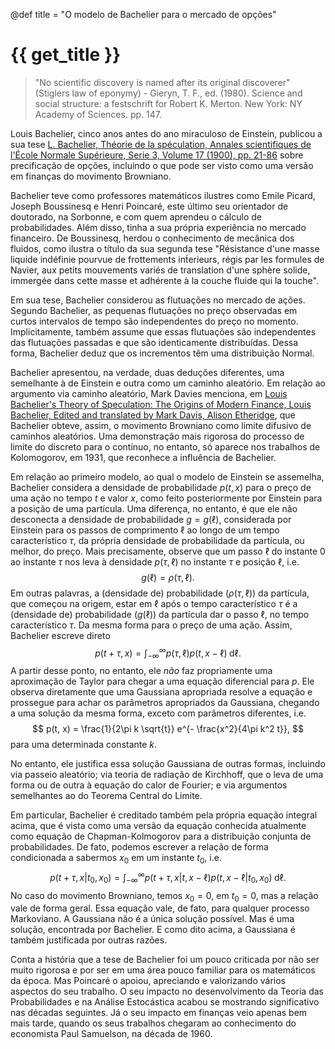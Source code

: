 @def title = "O modelo de Bachelier para o mercado de opções"

# {{ get_title }}

> "No scientific discovery is named after its original discoverer" (Stiglers law of eponymy) - Gieryn, T. F., ed. (1980). Science and social structure: a festschrift for Robert K. Merton. New York: NY Academy of Sciences. pp. 147.

Louis Bachelier, cinco anos antes do ano miraculoso de Einstein, publicou a sua tese [L. Bachelier, Théorie de la spéculation, Annales scientifiques de l'École Normale Supérieure, Serie 3, Volume 17 (1900), pp. 21-86](https://doi.org/10.24033/asens.476) sobre precificação de opções, incluindo o que pode ser visto como uma versão em finanças do movimento Browniano.

Bachelier teve como professores matemáticos ilustres como Emile Picard, Joseph Boussinesq e Henri Poincaré, este último seu orientador de doutorado, na Sorbonne, e com quem aprendeu o cálculo de probabilidades. Além disso, tinha a sua própria experiência no mercado financeiro. De Boussinesq, herdou o conhecimento de mecânica dos fluidos, como ilustra o título da sua segunda tese "Résistance d'une masse liquide indéfinie pourvue de frottements int́erieurs, régis par les formules de Navier, aux petits mouvements variés de translation d'une sphère solide, immergée dans cette masse et adhérente à la couche fluide qui la touche".

Em sua tese, Bachelier considerou as flutuações no mercado de ações. Segundo Bachelier, as pequenas flutuações no preço observadas em curtos intervalos de tempo são independentes do preço no momento. Implicitamente, também assume que essas flutuações são independentes das flutuações passadas e que são identicamente distribuídas. Dessa forma, Bachelier deduz que os incrementos têm uma distribuição Normal.

Bachelier apresentou, na verdade, duas deduções diferentes, uma semelhante à de Einstein e outra como um caminho aleatório. Em relação ao argumento via caminho aleatório, Mark Davies menciona, em  [Louis Bachelier's Theory of Speculation: The Origins of Modern Finance, Louis Bachelier, Edited and translated by Mark Davis, Alison Etheridge](https://www.jstor.org/stable/j.ctt7scn4), que Bachelier obteve, assim, o movimento Browniano como limite difusivo de caminhos aleatórios. Uma demonstração mais rigorosa do processo de limite do discreto para o contínuo, no entanto, só aparece nos trabalhos de Kolomogorov, em 1931, que reconhece a influência de Bachelier.

Em relação ao primeiro modelo, ao qual o modelo de Einstein se assemelha, Bachelier considera a densidade de probabilidade $p(t, x)$ para o preço de uma ação no tempo $t$ e valor $x,$ como feito posteriormente por Einstein para a posição de uma partícula. Uma diferença, no entanto, é que ele não desconecta a densidade de probabilidade $g=g(\ell),$ considerada por Einstein para os passos de comprimento $\ell$ ao longo de um tempo característico $\tau,$ da própria densidade de probabilidade da partícula, ou melhor, do preço. Mais precisamente, observe que um passo $\ell$ do instante $0$ ao instante $\tau$ nos leva à densidade $p(\tau, \ell)$ no instante $\tau$ e posição $\ell,$ i.e.
$$
    g(\ell) = \rho(\tau, \ell).
$$
Em outras palavras, a (densidade de) probabilidade $(\rho(\tau, \ell))$ da partícula, que começou na origem, estar em $\ell$ após o tempo característico $\tau$ é a (densidade de) probabilidade $(g(\ell))$ da partícula dar o passo $\ell,$ no tempo característico $\tau.$ Da mesma forma para o preço de uma ação. Assim, Bachelier escreve direto
$$
    p(t + \tau, x) = \int_{-\infty}^\infty p(\tau, \ell)p(t, x - \ell)\;\mathrm{d}\ell.
$$
A partir desse ponto, no entanto, ele *não* faz propriamente uma aproximação de Taylor para chegar a uma equação diferencial para $p.$ Ele observa diretamente que uma Gaussiana apropriada resolve a equação e prossegue para achar os parâmetros apropriados da Gaussiana, chegando a uma solução da mesma  forma, exceto com parâmetros diferentes, i.e.
$$
    p(t, x) = \frac{1}{2\pi k \sqrt{t}} e^{- \frac{x^2}{4\pi k^2 t}},
$$
para uma determinada constante $k.$

No entanto, ele justifica essa solução Gaussiana de outras formas, incluindo via passeio aleatório; via teoria de radiação de Kirchhoff, que o leva de uma forma ou de outra à equação do calor de Fourier; e via argumentos semelhantes ao do Teorema Central do Limite.

Em particular, Bachelier é creditado também pela própria equação integral acima, que é vista como uma versão da equação conhecida atualmente como equação de Chapman-Kolmogorov para a distribuição conjunta de probabilidades. De fato, podemos escrever a relação de forma condicionada a sabermos $x_0$ em um instante $t_0,$ i.e.
$$
    p(t + \tau, x | t_0, x_0) = \int_{-\infty}^\infty p(t + \tau, x | t, x - \ell) p(t, x - \ell | t_0, x_0)\;\mathrm{d}\ell.
$$
No caso do movimento Browniano, temos $x_0 = 0,$ em $t_0 = 0,$ mas a relação vale de forma geral. Essa equação vale, de fato, para qualquer processo Markoviano. A Gaussiana não é a única solução possível. Mas é uma solução, encontrada por Bachelier. E como dito acima, a Gaussiana é também justificada por outras razões.

Conta a história que a tese de Bachelier foi um pouco criticada por não ser muito rigorosa e por ser em uma área pouco familiar para os matemáticos da época. Mas Poincaré o apoiou, apreciando e valorizando vários aspectos do seu trabalho. O seu impacto no desenvolvimento da Teoria das Probabilidades e na Análise Estocástica acabou se mostrando significativo nas décadas seguintes. Já o seu impacto em finanças veio apenas bem mais tarde, quando os seus trabalhos chegaram ao conhecimento do economista Paul Samuelson, na década de 1960.
